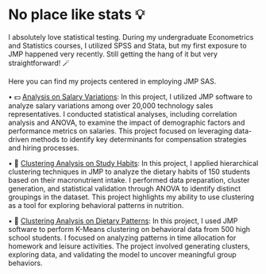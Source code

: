 # No place like stats 💡
I absolutely love statistical testing. During my undergraduate Econometrics and Statistics courses, I utilized SPSS and Stata, but my first exposure to JMP happened very recently. Still getting the hang of it but very straightforward! 🪄

Here you can find my projects centered in employing JMP SAS.

• 💵 [Analysis on Salary Variations](https://github.com/isabelabpas/jmp_projects/tree/6f0354de177c899f95f0642c7b621cca1fb00cb2/JMP%20Salary%20Analysis): In this project, I utilized JMP software to analyze salary variations among over 20,000 technology sales representatives. I conducted statistical analyses, including correlation analysis and ANOVA, to examine the impact of demographic factors and performance metrics on salaries. This project focused on leveraging data-driven methods to identify key determinants for compensation strategies and hiring processes.  
  
• 📘 [Clustering Analysis on Study Habits](https://github.com/isabelabpas/jmp_projects/blob/main/Analysis%20on%20Study%20Habits.md): In this project, I applied hierarchical clustering techniques in JMP to analyze the dietary habits of 150 students based on their macronutrient intake. I performed data preparation, cluster generation, and statistical validation through ANOVA to identify distinct groupings in the dataset. This project highlights my ability to use clustering as a tool for exploring behavioral patterns in nutrition.  
  
• 🍴 [Clustering Analysis on Dietary Patterns](https://github.com/isabelabpas/jmp_projects/blob/main/Analysis%20on%20Student%20Dietary%20Patterns.md): In this project, I used JMP software to perform K-Means clustering on behavioral data from 500 high school students. I focused on analyzing patterns in time allocation for homework and leisure activities. The project involved generating clusters, exploring data, and validating the model to uncover meaningful group behaviors.  

